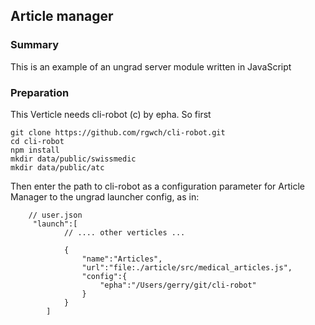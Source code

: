 ## Article manager

### Summary

This is an example of an ungrad server module written in JavaScript

### Preparation

This Verticle needs cli-robot (c) by epha. So first

    git clone https://github.com/rgwch/cli-robot.git
    cd cli-robot
    npm install
    mkdir data/public/swissmedic
    mkdir data/public/atc
    
Then enter the path to cli-robot as a configuration parameter for Article Manager 
to the ungrad launcher config, as in:
        
        // user.json
         "launch":[
                // .... other verticles ...
                 
                {
                    "name":"Articles",
                    "url":"file:./article/src/medical_articles.js",
                    "config":{
                        "epha":"/Users/gerry/git/cli-robot"
                    }
                }
            ]

